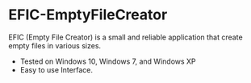 # EFIC-EmptyFileCreator
EFIC (Empty File Creator) is a small and reliable application that create empty files in various sizes.

- Tested on Windows 10, Windows 7, and Windows XP
- Easy to use Interface.
